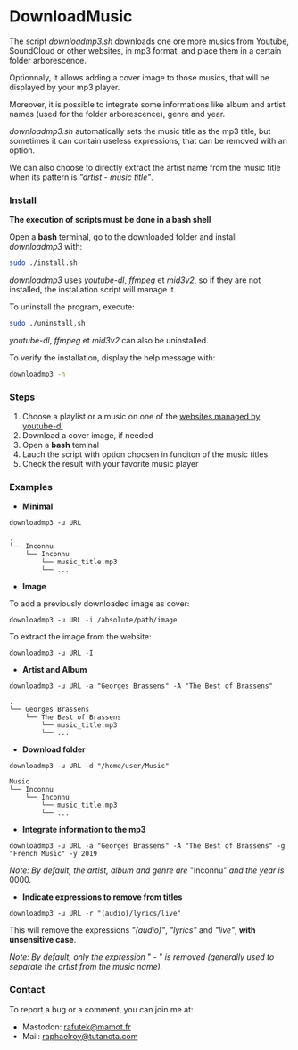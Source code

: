 # DownloadMusic


The script *downloadmp3.sh* downloads one ore more musics from Youtube, SoundCloud or other websites, in mp3 format, and place them in a certain folder arborescence.

Optionnaly, it allows adding a cover image to those musics, that will be displayed by your mp3 player.

Moreover, it is possible to integrate some informations like album and artist names (used for the folder arborescence), genre and year.

*downloadmp3.sh* automatically sets the music title as the mp3 title, but sometimes it can contain useless expressions, that can be removed with an option.

We can also choose to directly extract the artist name from the music title when its pattern is *"artist - music title"*.

### Install

**The execution of scripts must be done in a bash shell**

Open a **bash** terminal, go to the downloaded folder and install *downloadmp3* with:
```bash
sudo ./install.sh
```
*downloadmp3* uses *youtube-dl*, *ffmpeg* et *mid3v2*, so if they are not installed, the installation script will manage it. 

To uninstall the program, execute:
```bash
sudo ./uninstall.sh
```
*youtube-dl*, *ffmpeg* et *mid3v2* can also be uninstalled.

To verify the installation, display the help message with:
```bash
downloadmp3 -h
```

### Steps
1. Choose a playlist or a music on one of the [websites managed by youtube-dl](https://github.com/ytdl-org/youtube-dl/tree/master/youtube_dl/extractor)
2. Download a cover image, if needed
3. Open a **bash** teminal
4. Lauch the script with option choosen in funciton of the music titles
5. Check the result with your favorite music player

### Examples

- **Minimal**

`downloadmp3 -u URL`
```
.
└── Inconnu
    └── Inconnu
        └── music_title.mp3
        └── ...       
```

- **Image**

To add a previously downloaded image as cover:

`downloadmp3 -u URL -i /absolute/path/image `

To extract the image from the website:

`downloadmp3 -u URL -I `


- **Artist and Album**

`downloadmp3 -u URL -a "Georges Brassens" -A "The Best of Brassens" `
```
.
└── Georges Brassens
    └── The Best of Brassens
        └── music_title.mp3
        └── ...       
```

- **Download folder**

`downloadmp3 -u URL -d "/home/user/Music"`
```
Music
└── Inconnu
    └── Inconnu
        └── music_title.mp3
        └── ...       
```
- **Integrate information to the mp3**

`downloadmp3 -u URL -a "Georges Brassens" -A "The Best of Brassens" -g "French Music" -y 2019`

*Note: By default, the artist, album and genre are* "Inconnu" *and the year is* 0000.

- **Indicate expressions to remove from titles**

`downloadmp3 -u URL -r "(audio)/lyrics/live"`

This will remove the expressions *"(audio)"*, *"lyrics"* and *"live"*, **with unsensitive case**.

*Note: By default, only the expression* " - " *is removed (generally used to separate the artist from the music name).*


### Contact
To report a bug or a comment, you can join me at:
- Mastodon: rafutek@mamot.fr
- Mail: raphaelroy@tutanota.com